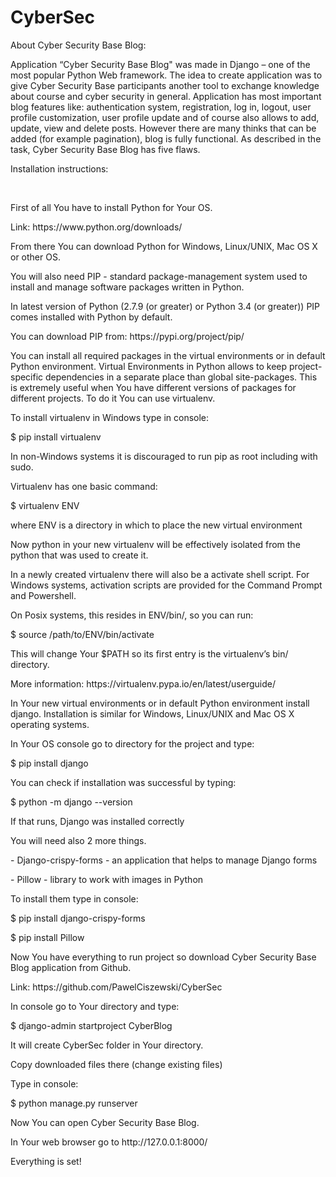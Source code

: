 # CyberSec
<p>
About Cyber Security Base Blog:
</p>
Application “Cyber Security Base Blog" was made in Django – one of the most popular Python Web framework. The idea to create application was to give Cyber Security Base participants another tool to exchange knowledge about course and cyber security in general. Application has most important blog features like: authentication system, registration, log in, logout, user profile customization, user profile update and of course also allows to add, update, view and delete posts. However there are many thinks that can be added (for example pagination), blog is fully functional. As described in the task, Cyber Security Base Blog has five flaws. 
<br>
<p>
Installation instructions:
</p>
<br>
<p>First of all You have to install Python for Your OS. </p>
<p>Link: https://www.python.org/downloads/ </p>
<p>From there You can download Python for Windows, Linux/UNIX, Mac OS X or other OS.</p>
<p>You will also need PIP - standard package-management system used to install and manage software packages written in Python. </p>
<p>In latest version of Python (2.7.9 (or greater) or Python 3.4 (or greater)) PIP comes installed with Python by default. 
<p>You can download PIP from: https://pypi.org/project/pip/</p>
<p>You can install all required packages in the virtual environments or in default Python environment. Virtual Environments in Python allows to keep project-specific dependencies in a separate place than global site-packages. This is extremely useful when You have different versions of packages for different projects. To do it You can use virtualenv.</p>
<p>To install virtualenv in Windows type in console:</p>
<p>$ pip install virtualenv</p>
<p>In non-Windows systems it is discouraged to run pip as root including with sudo.</p>
<p>Virtualenv has one basic command: </p>
<p>$ virtualenv ENV</p>
<p>where  ENV is a directory in which to place the new virtual environment</p>
<p>Now python in your new virtualenv will be effectively isolated from the python that was used to create it.</p>
<p>In a newly created virtualenv there will also be a activate shell script. For Windows systems, activation scripts are provided for the Command Prompt and Powershell.</p>
<p>On Posix systems, this resides in ENV/bin/, so you can run:</p>
<p>$ source /path/to/ENV/bin/activate</p>
<p>This will change Your $PATH so its first entry is the virtualenv’s bin/ directory.</p>
<p>More information: https://virtualenv.pypa.io/en/latest/userguide/</p>
<p>In Your new virtual environments or in default Python environment install django. Installation is similar for Windows, Linux/UNIX and Mac OS X operating systems.</p>
<p>In Your OS console go to directory for the project and type:</p>
<p>$ pip install django</p>
<p>You can check if installation was successful by typing:</p>
<p>$ python -m django --version</p>
<p>If that runs, Django was installed correctly</p>
<p>You will need also 2 more things.</p>
<p>- Django-crispy-forms - an application that helps to manage Django forms</p>
<p>- Pillow - library to work with images in Python</p>
<p>To install them type in console:</p>
<p>$ pip install django-crispy-forms</p>
<p>$ pip install Pillow</p>
<p>Now You have everything to run project so download Cyber Security Base Blog application from Github.</p>
<p>Link: https://github.com/PawelCiszewski/CyberSec</p>
<p>In console go to Your directory and type:</p>
<p>$ django-admin startproject CyberBlog </p>
<p>It will create CyberSec folder in Your directory.</p>
<p>Copy downloaded files there (change existing files)</p>
<p>Type in console:</p>
<p>$ python manage.py runserver</p>
<p>Now You can open Cyber Security Base Blog. </p>
<p>In Your web browser go to http://127.0.0.1:8000/</p>
<p>Everything is set!</p>

